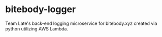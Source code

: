 # bitebody-logger
Team Late's back-end logging microservice for bitebody.xyz created via python utilizing AWS Lambda.
